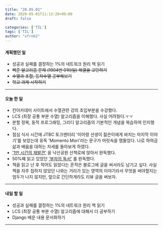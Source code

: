 ```yaml
---
title: "20.05.01"
date: 2020-05-01T11:13:20+09:00
draft: false

categories: ['TIL']
tags: ['TIL']
author: "xfrnk2"
---
```

#### 계획했던 일
+ 성공과 실패를 결정하는 1%의 네트워크 원리 책 읽기
+ ~~백준 알고리즘 문제 (1904번 01타일) 해결을 고민하기~~
+ ~~수열과 조합, 등차수열 공부해보기~~
+ ~~학교 과제 시작하기~~
---
#### 오늘 한 일 
+ 칸아카데미 사이트에서 수열관련 강의 초입부분을 수강했다.
+ LCS (최장 공통 부분 수열) 알고리즘을 이해했다. 사실 어려웠다.ㅜㅜ
+ 분할 정복, 동적 프로그래밍, 그리디 알고리즘의 기본적인 개념을 복습하여 인지했다.
+ 점심 식사 시간에 JTBC 토크멘터리 '이어령 선생이 젊은이에게 바치는 마지막 이야기'를 보았는데 유독 'Momento Mori'라는 문구가 머릿속을 맴돌았다. 나로 하여금 삶과 배움을 대하는 자세를 돌아보게 하였다.
+ ['1만 시간의 재발견'](http://www.yes24.com/Product/Goods/29135134) 을 낙산공원 산책로에 앉아서 완독했다.
+ 50%째 읽고 있었던 ['부자의 독서'](http://www.yes24.com/Product/Goods/85012110) 를 완독했다.   
+ 책을 읽고 난 후 적어도 읽었다는 흔적은 블로그에 글을 써서라도 남기고 싶다. 사실 책을 자주 접하지 않았던 나와는 거리가 있는 영역의 이야기라서 무엇을 써야할지는 엄두가 나지 않지만, 앞으로 간단하게라도 리뷰 글을 써보자.
--- 
#### 내일 할 일  

+ 성공과 실패를 결정하는 1%의 네트워크 원리 책 읽기
+ LCS (최장 공통 부분 수열) 알고리즘에 대해서 더 공부하기
+ Django 배운 내용 문서화하기
  
---
